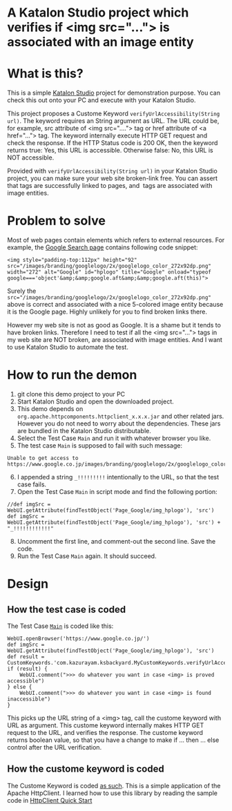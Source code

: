 A Katalon Studio project which verifies if \<img src="..."> is associated with an image entity
====

# What is this?

This is a simple [Katalon Studio](https://www.katalon.com/) project for demonstration purpose. You can check this out onto your PC and execute with your Katalon Studio.

This project proposes a Custome Keyword `verifyUrlAccessibility(String url)`. The keyword requires an String argument as URL. The URL could be, for example, src attribute of \<img src="...."> tag or href attribute of \<a href="..."> tag. The keyword internally execute HTTP GET request and check the response. If the HTTP Status code is 200 OK, then the keyword returns true: Yes, this URL is accessible. Otherwise false: No, this URL is NOT accessible.

Provided with `verifyUrlAccessibility(String url)` in your Katalon Studio project, you can make sure your web site broken-link free. You can assert that <a> tags are successfully linked to pages, and <img> tags are associated with image entities.

# Problem to solve

Most of web pages contain elements which refers to external resources. For example,
the [Google Search page](https://www.google.co.jp/) contains following code snippet:

```
<img style="padding-top:112px" height="92" src="/images/branding/googlelogo/2x/googlelogo_color_272x92dp.png" width="272" alt="Google" id="hplogo" title="Google" onload="typeof google==='object'&amp;&amp;google.aft&amp;&amp;google.aft(this)">
```

Surely the `src="/images/branding/googlelogo/2x/googlelogo_color_272x92dp.png"` above is correct and associated with a nice 5-colored image entity because it is the Google page. Highly unlikely for you to find broken links there.

However my web site is not as good as Google. It is a shame but it tends to have broken links. Therefore I need to test if all the \<img src="..."> tags in my web site are NOT broken, are associated with image entities. And I want to use Katalon Studio to automate the test.


# How to run the demon

1. git clone this demo project to your PC
2. Start Katalon Studio and open the downloaded project.
3. This demo depends on `org.apache.httpcomponents.httpclient_x.x.x.jar` and other related jars. However you do not need to worry about the dependencies. These jars are bundled in the Katalon Studio distributable.
4. Select the Test Case `Main` and run it with whatever browser you like.
5. The test case `Main` is supposed to fail with such message:
```
Unable to get access to https://www.google.co.jp/images/branding/googlelogo/2x/googlelogo_color_272x92dp.png_!!!!!!!!!!
```
6. I appended a string `_!!!!!!!!!` intentionally to the URL, so that the test case fails.
7. Open the Test Case `Main` in script mode and find the following portion:
```
//def imgSrc = WebUI.getAttribute(findTestObject('Page_Google/img_hplogo'), 'src')
def imgSrc = WebUI.getAttribute(findTestObject('Page_Google/img_hplogo'), 'src') + "_!!!!!!!!!!!!"
```
8. Uncomment the first line, and comment-out the second line. Save the code.
9. Run the Test Case `Main` again. It should succeed.

# Design

## How the test case is coded

The Test Case [`Main`](https://github.com/kazurayam/GoogleImgTest/blob/master/Scripts/Main/Script1523916283247.groovy) is coded like this:

```
WebUI.openBrowser('https://www.google.co.jp/')
def imgSrc = WebUI.getAttribute(findTestObject('Page_Google/img_hplogo'), 'src')
def result = CustomKeywords.'com.kazurayam.ksbackyard.MyCustomKeywords.verifyUrlAccessibility'(imgSrc)
if (result) {
    WebUI.comment(">>> do whatever you want in case <img> is proved accessible")
} else {
    WebUI.comment(">>> do whatever you want in case <img> is found inaccessible")
}
```

This picks up the URL string of a \<img> tag, call the custome keyword with URL as argument.
This custome keyword internally makes HTTP GET request to the URL, and verifies the response.
The custome keyword returns boolean value, so that you have a change to make if ... then ... else control after the URL verification.

## How the custome keyword is coded

The Custome Keyword is coded [as such](https://github.com/kazurayam/GoogleImgTest/blob/master/Keywords/com/kazurayam/ksbackyard/MyCustomKeywords.groovy).
This is a simple application of the Apache HttpClient. I learned how to use this library by reading the sample code in [HttpClient Quick Start](https://hc.apache.org/httpcomponents-client-ga/quickstart.html)
